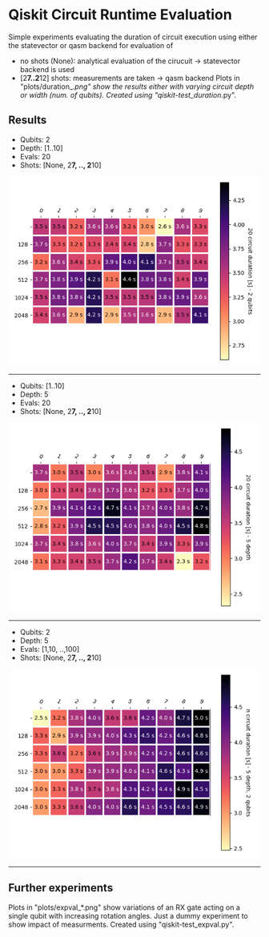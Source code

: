 # Qiskit Circuit Runtime Evaluation

Simple experiments evaluating the duration of circuit execution using either the statevector or qasm backend for evaluation of
- no shots (None): analytical evaluation of the cirucuit -> statevector backend is used
- [2**7..2**12] shots: measurements are taken -> qasm backend
Plots in "plots/duration_*.png" show the results either with varying circuit depth or width (num. of qubits).
Created using "qiskit-test_duration*.py".

## Results

- Qubits: 2
- Depth: [1..10]
- Evals: 20
- Shots: [None, 2**7, .., 2**10]

![](plots/duration_depth_2_10.png)

---

- Qubits: [1..10]
- Depth: 5
- Evals: 20
- Shots: [None, 2**7, .., 2**10]

![](plots/duration_qubits_10_5.png)

---

- Qubits: 2
- Depth: 5
- Evals: [1,10, ..,100]
- Shots: [None, 2**7, .., 2**10]

![](plots/duration_multiprocessing_2_5.png)

---

## Further experiments

Plots in "plots/expval_*.png" show variations of an RX gate acting on a single qubit with increasing rotation angles.
Just a dummy experiment to show impact of measurments.
Created using "qiskit-test_expval.py".